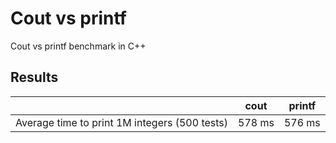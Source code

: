 # Cout vs printf
Cout vs printf benchmark in C++

## Results
|                                                | cout   | printf |
|------------------------------------------------|--------|--------|
| Average time to print 1M  integers (500 tests) | 578 ms | 576 ms |
